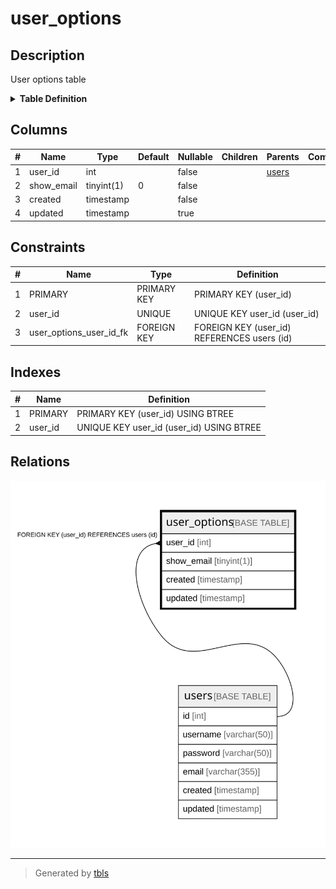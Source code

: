 # user_options

## Description

User options table

<details>
<summary><strong>Table Definition</strong></summary>

```sql
CREATE TABLE `user_options` (
  `user_id` int NOT NULL,
  `show_email` tinyint(1) NOT NULL DEFAULT '0',
  `created` timestamp NOT NULL,
  `updated` timestamp NULL DEFAULT NULL,
  PRIMARY KEY (`user_id`),
  UNIQUE KEY `user_id` (`user_id`),
  CONSTRAINT `user_options_user_id_fk` FOREIGN KEY (`user_id`) REFERENCES `users` (`id`) ON DELETE CASCADE
) ENGINE=InnoDB DEFAULT CHARSET=utf8mb4 COLLATE=utf8mb4_0900_ai_ci COMMENT='User options table'
```

</details>

## Columns

| # | Name | Type | Default | Nullable | Children | Parents | Comment |
| - | ---- | ---- | ------- | -------- | -------- | ------- | ------- |
| 1 | user_id | int |  | false |  | [users](users.md) |  |
| 2 | show_email | tinyint(1) | 0 | false |  |  |  |
| 3 | created | timestamp |  | false |  |  |  |
| 4 | updated | timestamp |  | true |  |  |  |

## Constraints

| # | Name | Type | Definition |
| - | ---- | ---- | ---------- |
| 1 | PRIMARY | PRIMARY KEY | PRIMARY KEY (user_id) |
| 2 | user_id | UNIQUE | UNIQUE KEY user_id (user_id) |
| 3 | user_options_user_id_fk | FOREIGN KEY | FOREIGN KEY (user_id) REFERENCES users (id) |

## Indexes

| # | Name | Definition |
| - | ---- | ---------- |
| 1 | PRIMARY | PRIMARY KEY (user_id) USING BTREE |
| 2 | user_id | UNIQUE KEY user_id (user_id) USING BTREE |

## Relations

![er](user_options.svg)

---

> Generated by [tbls](https://github.com/k1LoW/tbls)
